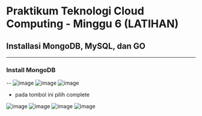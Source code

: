 
# Praktikum Teknologi Cloud Computing - Minggu 6 (LATIHAN)

## Installasi MongoDB, MySQL, dan GO
---
### Install MongoDB
--
![image](https://github.com/saputrayudit/tekn-cloud-computing/assets/79730184/38f7ba60-f188-42fd-a4da-35ed8149459a)
![image](https://github.com/saputrayudit/tekn-cloud-computing/assets/79730184/96583a5a-66c5-43a9-9309-769fcc884233)
![image](https://github.com/saputrayudit/tekn-cloud-computing/assets/79730184/cc7d297a-af05-4cb0-8d54-2b78b0e63193)

- pada tombol ini pilih complete

![image](https://github.com/saputrayudit/tekn-cloud-computing/assets/79730184/e61b819e-dc12-4209-a9ca-907bb7cffd0e)
![image](https://github.com/saputrayudit/tekn-cloud-computing/assets/79730184/1a08f02e-4941-4439-998a-25ca95ceeabc)
![image](https://github.com/saputrayudit/tekn-cloud-computing/assets/79730184/397aa968-22c4-46f8-a3df-d343ec3346c3)
![image](https://github.com/saputrayudit/tekn-cloud-computing/assets/79730184/6f22e72b-8c33-4038-876a-c737f0194037)

